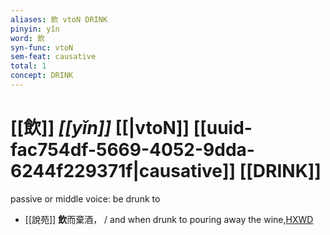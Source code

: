 ```yaml
---
aliases: 飲 vtoN DRINK
pinyin: yǐn
word: 飲
syn-func: vtoN
sem-feat: causative
total: 1
concept: DRINK 
---
```

# [[飲]] *[[yǐn]]*  [[|vtoN]] [[uuid-fac754df-5669-4052-9dda-6244f229371f|causative]] [[DRINK]]
passive or middle voice: be drunk to
 - [[說苑]] **飲**而棄酒， / and when drunk to pouring away the wine,[HXWD](https://hxwd.org/textview.html?location=CH1a0907_CHANT_010-21a.9)